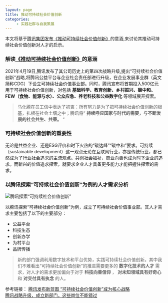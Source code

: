 ```yaml
---
layout: page
title: 推动可持续社会价值创新
categories:
     - 实践社群与自我策展
---
```


本文将基于[腾讯集团发布《推动可持续社会价值创新》](https://mp.weixin.qq.com/s/9puAGSuORGeZ7-8EbK_xRQ)的意涵,来讨论其推动可持续社会价值创新对人才的启示。

### 解读[《推动可持续社会价值创新》](https://mp.weixin.qq.com/s/9puAGSuORGeZ7-8EbK_xRQ)的意涵
2021年4月19日,腾讯发布了其公司历史上的第四次战略升级,提出“可持续社会价值创新”战略,将腾讯公益平台与企业社会责任部进行升级，在企业发展事业群（英文简称CDG）下设立可持续社会价值事业部。同时，腾讯宣布将首期投入500亿元用于可持续社会价值创新，对包括 **基础科学、教育创新、乡村振兴、碳中和、FEW（食物、能源与水）、公众应急、养老科技和公益数字化** 等领域展开探索。

>马化腾在员工信中表达了初衷：所有努力是为了把可持续社会价值创新的根基，扎根在社会土壤之中；腾讯将“ **持续呼应国家与时代的需要，与不断发展的社会共生、共荣。** ”

### 可持续社会价值创新的重要性

无论是共益企业、还是ESG评价和时下火热的“碳达峰”“碳中和”要求。可持续（sustainable development）这一观点无论在互联网行业，亦是传统行业，都已然成为了行业社会追求的主流观点。共创社会福祉，商业向善也成为时下企业的追求。而新兴的价值追求探索，就要求企业人才具备更多能力才能把握住探索的需求。

### 以腾讯探索“可持续社会价值创新”为例的人才需求分析  
![腾讯探索“可持续社会价值创新”](https://images.gitee.com/uploads/images/2021/0429/150901_7da43672_4864777.jpeg "腾讯探索“可持续社会价值创新”")

以腾讯探索“可持续社会价值创新”为例，成立了可持续社会价值事业部。其人才需求主要包括了以下的主要部分：
* 公益平台
* 科技生态
* 创新办学
* 为村平台
* 品牌传播  
> 新的部门强调利用数字技术和平台优势，实践可持续社会价值创新。其中我们不难看出“可持续社会价值创新”的推进需要更多的 **数字化技术的人才** 需求，对人才的需求更加偏向于对于 **科技向善信仰** ， **对未知领域具有好奇心** 和 **对交付具有执念** 的人。

参考链接： 
[腾讯发布新蓝图 “可持续社会价值创新”成为核心战略](https://m.gmw.cn/baijia/2021-04/19/34775353.html)  
[腾讯战略升级，成立新部门，这些岗位不能错过](https://mp.weixin.qq.com/s/9DO_pl9r0rA7tynwmELtOA)